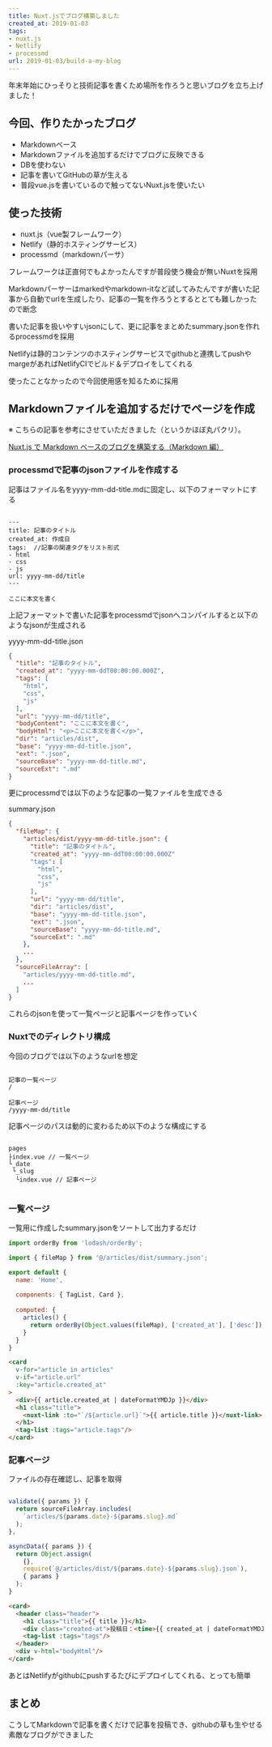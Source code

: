 ```yaml
---
title: Nuxt.jsでブログ構築しました
created_at: 2019-01-03
tags:
- nuxt.js
- Netlify
- processmd
url: 2019-01-03/build-a-my-blog
---
```


年末年始にひっそりと技術記事を書くため場所を作ろうと思いブログを立ち上げました！

## 今回、作りたかったブログ

- Markdownベース
- Markdownファイルを追加するだけでブログに反映できる
- DBを使わない
- 記事を書いてGitHubの草が生える
- 普段vue.jsを書いているので触ってないNuxt.jsを使いたい

## 使った技術

- nuxt.js（vue製フレームワーク）
- Netlify（静的ホスティングサービス）
- processmd（markdownパーサ）

フレームワークは正直何でもよかったんですが普段使う機会が無いNuxtを採用

Markdownパーサーはmarkedやmarkdown-itなど試してみたんですが書いた記事から自動でurlを生成したり、記事の一覧を作ろうとするととても難しかったので断念

書いた記事を扱いやすいjsonにして、更に記事をまとめたsummary.jsonを作れるprocessmdを採用

Netlifyは静的コンテンツのホスティングサービスでgithubと連携してpushやmargeがあればNetlifyCIでビルド＆デプロイをしてくれる

使ったことなかったので今回使用感を知るために採用

## Markdownファイルを追加するだけでページを作成

※ こちらの記事を参考にさせていただきました（というかほぼ丸パクリ）。

[Nuxt.js で Markdown ベースのブログを構築する（Markdown 編）](https://jmblog.jp/posts/2018-01-17/build-a-blog-with-nuxtjs-and-markdown-1/)

### processmdで記事のjsonファイルを作成する

記事はファイル名をyyyy-mm-dd-title.mdに固定し、以下のフォーマットにする

```text

---
title: 記事のタイトル
created_at: 作成日
tags:  //記事の関連タグをリスト形式
- html
- css
- js
url: yyyy-mm-dd/title
---

ここに本文を書く

```

上記フォーマットで書いた記事をprocessmdでjsonへコンパイルすると以下のようなjsonが生成される

yyyy-mm-dd-title.json
```json
{
  "title": "記事のタイトル",
  "created_at": "yyyy-mm-ddT00:00:00.000Z",
  "tags": [
    "html",
    "css",
    "js"
  ],
  "url": "yyyy-mm-dd/title",
  "bodyContent": "ここに本文を書く",
  "bodyHtml": "<p>ここに本文を書く</p>",
  "dir": "articles/dist",
  "base": "yyyy-mm-dd-title.json",
  "ext": ".json",
  "sourceBase": "yyyy-mm-dd-title.md",
  "sourceExt": ".md"
}
```

更にprocessmdでは以下のような記事の一覧ファイルを生成できる

summary.json
```json
{
  "fileMap": {
    "articles/dist/yyyy-mm-dd-title.json": {
      "title": "記事のタイトル",
      "created_at": "yyyy-mm-ddT00:00:00.000Z"
      "tags": [
        "html",
        "css",
        "js"
      ],
      "url": "yyyy-mm-dd/title",
      "dir": "articles/dist",
      "base": "yyyy-mm-dd-title.json",
      "ext": ".json",
      "sourceBase": "yyyy-mm-dd-title.md",
      "sourceExt": ".md"
    },
    ...
  },
  "sourceFileArray": [
    "articles/yyyy-mm-dd-title.md",
    ...
  ]
}
```

これらのjsonを使って一覧ページと記事ページを作っていく

### Nuxtでのディレクトリ構成

今回のブログでは以下のようなurlを想定

```text

記事の一覧ページ
/

記事ページ
/yyyy-mm-dd/title

```

記事ページのパスは動的に変わるため以下のような構成にする

```text

pages
├index.vue // 一覧ページ
└_date
 └_slug
  └index.vue // 記事ページ
    
```

### 一覧ページ

一覧用に作成したsummary.jsonをソートして出力するだけ

```js
import orderBy from 'lodash/orderBy';

import { fileMap } from '@/articles/dist/summary.json';

export default { 
  name: 'Home',
  
  components: { TagList, Card },
  
  computed: {
    articles() {
      return orderBy(Object.values(fileMap), ['created_at'], ['desc']);
    }
  }
}
```

```html
<card
  v-for="article in articles"
  v-if="article.url"
  :key="article.created_at"
>
  <div>{{ article.created_at | dateFormatYMDJp }}</div>
  <h1 class="title">
    <nuxt-link :to="`/${article.url}`">{{ article.title }}</nuxt-link>
  </h1>
  <tag-list :tags="article.tags"/>
</card>
```

### 記事ページ

ファイルの存在確認し、記事を取得

```js

validate({ params }) {
  return sourceFileArray.includes(
    `articles/${params.date}-${params.slug}.md`
  );
},

asyncData({ params }) {
  return Object.assign(
    {},
    require(`@/articles/dist/${params.date}-${params.slug}.json`),
    { params }
  );
}
```

```html
<card>
  <header class="header">
    <h1 class="title">{{ title }}</h1>
    <div class="created-at">投稿日：<time>{{ created_at | dateFormatYMDJp }}</time></div>
    <tag-list :tags="tags"/>
  </header>
  <div v-html="bodyHtml"/>
</card>
```

あとはNetlifyがgithubにpushするたびにデプロイしてくれる、とっても簡単

## まとめ

こうしてMarkdownで記事を書くだけで記事を投稿でき、githubの草も生やせる素敵なブログができました
